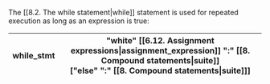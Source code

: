 The [[8.2. The while statement|while]] statement is used for repeated execution as long as an expression is true:

| while_stmt | "white" [[6.12. Assignment expressions\|assignment_expression]] ":" [[8. Compound statements\|suite]]<br>["else" ":" [[8. Compound statements\|suite]]] |
| ---------- | ------------------------------------------------------------------------------------------------------------------------------------------------------- |
